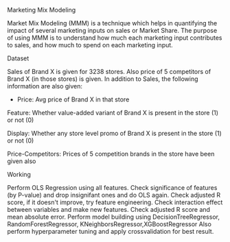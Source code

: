 Marketing Mix Modeling

Market Mix Modeling (MMM) is a technique which helps in quantifying the impact of several marketing inputs on sales or Market Share. The purpose of using MMM is to understand how much each marketing input contributes to sales, and how much to spend on each marketing input.

Dataset

Sales of Brand X is given for 3238 stores. Also price of 5 competitors of Brand X (in those stores) is given.
In addition to Sales, the following information are also given:

* Price: Avg price of Brand X in that store

Feature: Whether value-added variant of Brand X is present in the store (1) or not (0)

Display: Whether any store level promo of Brand X is present in the store (1) or not (0)

Price-Competitors: Prices of 5 competition brands in the store have been given also

Working

Perform OLS Regression using all features.
Check significance of features (by P-value) and drop insignifant ones and do OLS again.
Check adjusted R score, if it doesn't improve, try feature engineering.
Check interaction effect between variables and make new features.
Check adjusted R score and mean absolute error.
Perform model building using DecisionTreeRegressor, RandomForestRegressor, KNeighborsRegressor,XGBoostRegressor
Also perform hyperparameter tuning and apply crossvalidation for best result.
